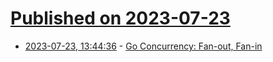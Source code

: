 # [Published on 2023-07-23](index.md)

* [2023-07-23, 13:44:36](https://lobste.rs/s/rr73pz/go_concurrency_fan_out_fan) - [Go Concurrency: Fan-out, Fan-in](https://pboyd.io/posts/go-concurrency-fan-out-fan-in/)
